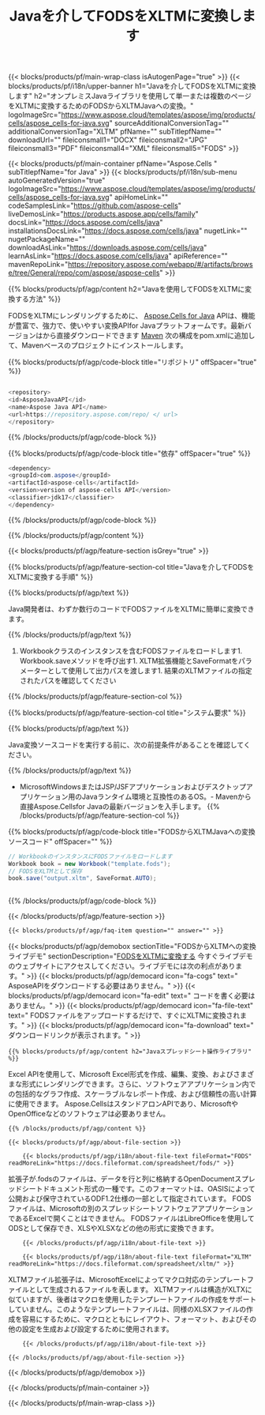 ﻿---
title: Javaを介してFODSをXLTMに変換します 
url: /ja/java/conversion/fods-to-xltm/ 
description: FODS形式からXLTMファイルへのサンプルJava変換コード。プログラマーは、このサンプルコードを使用して、任意のWebまたはデスクトップJavaベースのアプリケーション内でExcelおよびOpenOfficeスプレッドシートをXLTMにエクスポートできます。
---
{{< blocks/products/pf/main-wrap-class isAutogenPage="true" >}}
{{< blocks/products/pf/i18n/upper-banner h1="Javaを介してFODSをXLTMに変換します" h2="オンプレミスJavaライブラリを使用して単一または複数のページをXLTMに変換するためのFODSからXLTMJavaへの変換。" logoImageSrc="https://www.aspose.cloud/templates/aspose/img/products/cells/aspose_cells-for-java.svg" sourceAdditionalConversionTag="" additionalConversionTag="XLTM" pfName="" subTitlepfName="" downloadUrl="" fileiconsmall1="DOCX" fileiconsmall2="JPG" fileiconsmall3="PDF" fileiconsmall4="XML" fileiconsmall5="FODS" >}}

{{< blocks/products/pf/main-container pfName="Aspose.Cells " subTitlepfName="for Java" >}}
{{< blocks/products/pf/i18n/sub-menu autoGeneratedVersion="true" logoImageSrc="https://www.aspose.cloud/templates/aspose/img/products/cells/aspose_cells-for-java.svg" apiHomeLink="" codeSamplesLink="https://github.com/aspose-cells" liveDemosLink="https://products.aspose.app/cells/family" docsLink="https://docs.aspose.com/cells/java" installationsDocsLink="https://docs.aspose.com/cells/java" nugetLink="" nugetPackageName="" downloadAsLink="https://downloads.aspose.com/cells/java" learnAsLink="https://docs.aspose.com/cells/java" apiReference="" mavenRepoLink="https://repository.aspose.com/webapp/#/artifacts/browse/tree/General/repo/com/aspose/aspose-cells" >}}

{{% blocks/products/pf/agp/content h2="Javaを使用してFODSをXLTMに変換する方法" %}}

 FODSをXLTMにレンダリングするために、
 [Aspose.Cells for Java](https://products.aspose.com/cells/java) 
 APIは、機能が豊富で、強力で、使いやすい変換APIfor Javaプラットフォームです。最新バージョンはから直接ダウンロードできます
 [Maven](https://repository.aspose.com/webapp/#/artifacts/browse/tree/General/repo/com/aspose/aspose-cells) 
 次の構成をpom.xmlに追加して、Mavenベースのプロジェクトにインストールします。

{{% blocks/products/pf/agp/code-block title="リポジトリ" offSpacer="true" %}}

```cs

<repository>
<id>AsposeJavaAPI</id>
<name>Aspose Java API</name>
<url>https://repository.aspose.com/repo/ </ url>
</repository>


```

{{% /blocks/products/pf/agp/code-block %}}

{{% blocks/products/pf/agp/code-block title="依存" offSpacer="true" %}}

```cs
<dependency>
<groupId>com.aspose</groupId>
<artifactId>aspose-cells</artifactId>
<version>version of aspose-cells API</version>
<classifier>jdk17</classifier>
</dependency>


```

{{% /blocks/products/pf/agp/code-block %}}

{{% /blocks/products/pf/agp/content %}}

{{< blocks/products/pf/agp/feature-section isGrey="true" >}}

{{% blocks/products/pf/agp/feature-section-col title="Javaを介してFODSをXLTMに変換する手順" %}}

{{% blocks/products/pf/agp/text %}}

 Java開発者は、わずか数行のコードでFODSファイルをXLTMに簡単に変換できます。

{{% /blocks/products/pf/agp/text %}}

1. Workbookクラスのインスタンスを含むFODSファイルをロードします1. Workbook.saveメソッドを呼び出す1. XLTM拡張機能とSaveFormatをパラメーターとして使用して出力パスを渡します1. 結果のXLTMファイルの指定されたパスを確認してください

{{% /blocks/products/pf/agp/feature-section-col %}}

{{% blocks/products/pf/agp/feature-section-col title="システム要求" %}}

{{% blocks/products/pf/agp/text %}}

 Java変換ソースコードを実行する前に、次の前提条件があることを確認してください。

{{% /blocks/products/pf/agp/text %}}

- MicrosoftWindowsまたはJSP/JSFアプリケーションおよびデスクトップアプリケーション用のJavaランタイム環境と互換性のあるOS。- Mavenから直接Aspose.Cellsfor Javaの最新バージョンを入手します。
{{% /blocks/products/pf/agp/feature-section-col %}}

{{% blocks/products/pf/agp/code-block title="FODSからXLTMJavaへの変換ソースコード" offSpacer="" %}}

```cs
// WorkbookのインスタンスにFODSファイルをロードします
Workbook book = new Workbook("template.fods");
// FODSをXLTMとして保存
book.save("output.xltm", SaveFormat.AUTO);   
   


```

{{% /blocks/products/pf/agp/code-block %}}

{{< /blocks/products/pf/agp/feature-section >}}

    {{< blocks/products/pf/agp/faq-item question="" answer="" >}}
 

<!-- aboutfile Starts -->

{{< blocks/products/pf/agp/demobox sectionTitle="FODSからXLTMへの変換ライブデモ" sectionDescription="[FODSをXLTMに変換する](https://products.aspose.app/cells/conversion/fods-to-xltm) 今すぐライブデモのウェブサイトにアクセスしてください。ライブデモには次の利点があります。" >}}
        {{< blocks/products/pf/agp/democard icon="fa-cogs" text=" AsposeAPIをダウンロードする必要はありません。" >}}
        {{< blocks/products/pf/agp/democard icon="fa-edit" text=" コードを書く必要はありません。" >}}
        {{< blocks/products/pf/agp/democard icon="fa-file-text" text=" FODSファイルをアップロードするだけで、すぐにXLTMに変換されます。" >}}
        {{< blocks/products/pf/agp/democard icon="fa-download" text=" ダウンロードリンクが表示されます。" >}}

    {{% blocks/products/pf/agp/content h2="Javaスプレッドシート操作ライブラリ" %}}

 Excel APIを使用して、Microsoft Excel形式を作成、編集、変換、およびさまざまな形式にレンダリングできます。さらに、ソフトウェアアプリケーション内での包括的なグラフ作成、スケーラブルなレポート作成、および信頼性の高い計算に使用できます。 Aspose.CellsはスタンドアロンAPIであり、MicrosoftやOpenOfficeなどのソフトウェアは必要ありません。  



    {{% /blocks/products/pf/agp/content %}}

    {{< blocks/products/pf/agp/about-file-section >}}

        {{< blocks/products/pf/agp/i18n/about-file-text fileFormat="FODS" readMoreLink="https://docs.fileformat.com/spreadsheet/fods/" >}}

拡張子が.fodsのファイルは、データを行と列に格納するOpenDocumentスプレッドシートドキュメント形式の一種です。このフォーマットは、OASISによって公開および保守されているODF1.2仕様の一部として指定されています。 FODSファイルは、Microsoftの別のスプレッドシートソフトウェアアプリケーションであるExcelで開くことはできません。 FODSファイルはLibreOfficeを使用してODSとして保存でき、XLSやXLSXなどの他の形式に変換できます。

        {{< /blocks/products/pf/agp/i18n/about-file-text >}}

        {{< blocks/products/pf/agp/i18n/about-file-text fileFormat="XLTM" readMoreLink="https://docs.fileformat.com/spreadsheet/xltm/" >}}

XLTMファイル拡張子は、MicrosoftExcelによってマクロ対応のテンプレートファイルとして生成されるファイルを表します。 XLTMファイルは構造がXLTXに似ていますが、後者はマクロを使用したテンプレートファイルの作成をサポートしていません。このようなテンプレートファイルは、同様のXLSXファイルの作成を容易にするために、マクロとともにレイアウト、フォーマット、およびその他の設定を生成および設定するために使用されます。

        {{< /blocks/products/pf/agp/i18n/about-file-text >}}

    {{< /blocks/products/pf/agp/about-file-section >}}

{{< /blocks/products/pf/agp/demobox >}}

<!-- aboutfile Ends -->



{{< /blocks/products/pf/main-container >}}
    
{{< /blocks/products/pf/main-wrap-class >}}